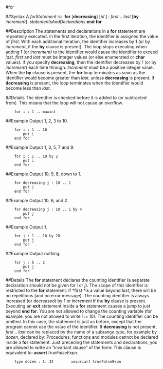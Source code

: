 
#for

##Syntax
A *forStatement* is:
 **for** [**decreasing**] [*id* ] : *first* .. *last* [**by** *increment*]  *statementsAndDeclarations* **end** **for**



##Description
The statements and declarations in a **for** statement are repeatedly executed. In the first iteration, the identifier is assigned the value of *first*. With each additional iteration, the identifier increases by 1 (or by *increment*, if the **by** clause is present). The loop stops executing when adding 1 (or *increment)* to the identifier would cause the identifier to exceed *last*. *first* and *last* must be integer values (or else enumerated or **char** values). If you specify **decreasing**, then the identifier decreases by 1 (or by *increment*) each time through.
*Increment* must be a positive integer value. When the **by** clause is present, the **for** loop terminates as soon as the identifier would become greater than *last*, unless **decreasing** is present. If **decreasing** is present, the loop terminates when the identifier would become less than *last*.



##Details
The identifier is checked before it is added to (or subtracted from). This means that the loop
will not cause an overflow.


        for i : 1 .. maxint
##Example
Output 1, 2, 3 to 10.


        for i : 1 .. 10
            put i
        end for
##Example
Output 1, 3, 5, 7 and 9.


        for i : 1 .. 10 by 2
            put i
        end for
##Example
Output 10, 9, 8, down to 1.


        for decreasing j : 10 .. 1
            put j
        end for
##Example
Output 10, 6, and 2.


        for decreasing j : 10 .. 1 by 4
            put j
        end for
##Example
Output 1.


        for j : 1 .. 10 by 20
            put j
        end for
##Example
Output nothing.


        for j : 5 .. 2
            put j
        end for
##Details
The **for** statement declares the counting identifier (a separate declaration should not be given for *i* or *j*). The scope of this identifier is restricted to the **for** statement.
If *first *is a value beyond *last*, there will be no repetitions (and no error message). The counting identifier is always increased (or decreased) by 1 or *increment* if the **by** clause is present. Executing an **exit** statement inside a **for** statement causes a jump to just beyond **end** **for**. You are not allowed to change the counting variable (for example, you are not allowed to write *i* := 10).
The counting identifier can be omitted. In this case, the statement is just as before, except  that the program cannot use the value of the identifier.
If **decreasing** is not present, *first* .. *last* can be replaced by the name of a subrange type, for example by *dozen*, declared by:
Procedures, functions and modules cannot be declared inside a **for** statement. Just preceding the statements and declarations, you are allowed to write an "invariant clause" of the form:
This clause is equivalent to: **assert** *trueFalseExpn*.


        type dozen : 1..12        invariant trueFalseExpn
